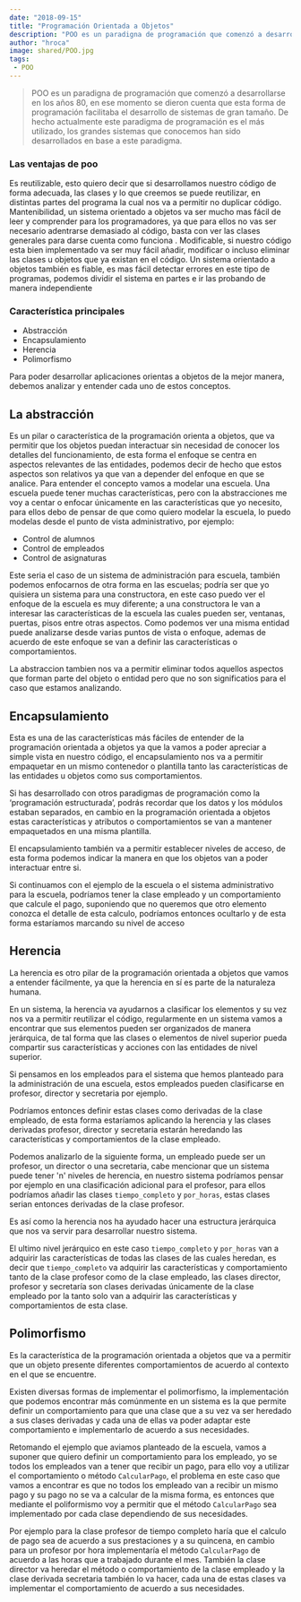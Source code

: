 ```yaml
---
date: "2018-09-15"
title: "Programación Orientada a Objetos"
description: "POO es un paradigna de programación que comenzó a desarrollarse en los años 80, en ese momento se dieron cuenta que esta forma de programación facilitaba el desarrollo de sistemas de gran tamaño."
author: "hroca"
image: shared/POO.jpg
tags:
 - POO
---
```


> POO es un paradigna de programación que comenzó a desarrollarse en los años 80, en ese momento se dieron cuenta que esta forma de programación facilitaba el desarrollo de sistemas de gran tamaño. De hecho actualmente este paradigma de programación es el más utilizado, los grandes sistemas que conocemos han sido desarrollados en base a este paradigma.

### Las ventajas de poo

Es reutilizable, esto quiero decir que si desarrollamos nuestro código de forma adecuada, las clases y lo que creemos se puede reutilizar, en distintas partes del programa la cual nos va a permitir no duplicar código.
Mantenibilidad, un sistema orientado a objetos va ser mucho mas fácil de leer y comprender para los programadores, ya que para ellos no vas ser necesario adentrarse demasiado al código, basta con ver las clases generales para darse cuenta como funciona .
Modificable, si nuestro código esta bien implementado va ser muy fácil añadir, modificar  o incluso eliminar las clases u objetos que ya existan en el código.
Un sistema orientado a objetos también es fiable, es mas fácil detectar errores en este tipo de programas, podemos dividir el sistema en partes e ir las probando de manera independiente 

### Característica principales

* Abstracción
* Encapsulamiento
* Herencia
* Polimorfismo

Para poder desarrollar aplicaciones orientas a objetos de la mejor manera, debemos analizar y entender cada uno de estos conceptos.

## La abstracción
Es un pilar o característica de la programación orienta a objetos, que va permitir que los objetos puedan interactuar sin necesidad de conocer los detalles del funcionamiento, de esta forma el enfoque se centra en aspectos relevantes de las entidades, podemos decir de hecho que estos aspectos son relativos ya que van a depender del enfoque en que se analice. Para entender el concepto vamos a modelar una escuela.
Una escuela puede tener muchas características, pero con la abstracciones me voy a centar o enfocar únicamente en las características que yo necesito, para ellos debo de pensar de que como quiero modelar la escuela, lo puedo modelas desde el punto de vista administrativo, por ejemplo:

-	Control de alumnos
-	Control de empleados
-	Control de asignaturas 

Este seria el caso de un sistema de administración para escuela, también podemos enfocarnos de otra forma en las escuelas; podría ser que yo quisiera un sistema para una constructora,  en este caso puedo ver el enfoque de la escuela es muy diferente; a una constructora le van a interesar las características de la escuela las cuales pueden ser, ventanas, puertas, pisos entre otras aspectos.
Como podemos ver una misma entidad puede analizarse desde varias puntos de vista o enfoque, ademas de acuerdo de este enfoque se van a definir las características o comportamientos.

La abstraccion tambien nos va a permitir eliminar todos aquellos aspectos que forman parte del objeto o entidad pero que no son significatios para el caso que estamos analizando.

## Encapsulamiento
Esta es una de las características más fáciles de entender de la programación orientada a objetos ya que la vamos a poder apreciar a simple vista en nuestro código, el encapsulamiento nos va a permitir empaquetar en un mismo contenedor o plantilla tanto las características de las entidades u objetos como sus comportamientos.

Si has desarrollado con otros paradigmas de programación como la ‘programación estructurada’, podrás recordar que los datos y los módulos estaban separados, en cambio en la programación orientada a objetos estas características y atributos o comportamientos se van a mantener empaquetados en una misma plantilla.

El encapsulamiento también va a permitir establecer niveles de acceso, de esta forma podemos indicar la manera en que los objetos van a poder interactuar entre si.

Si continuamos con el ejemplo de la escuela o el sistema administrativo para la escuela, podríamos tener la clase empleado y un comportamiento que calcule el pago, suponiendo que no queremos que otro elemento conozca el detalle de esta calculo, podríamos entonces ocultarlo y de esta forma estaríamos marcando su nivel de acceso

## Herencia
La herencia es otro pilar de la programación orientada a objetos que vamos a entender fácilmente, ya que la herencia en sí es parte de la naturaleza humana. 

En un sistema, la herencia va ayudarnos a clasificar los elementos y su vez nos va a permitir reutilizar el código, regularmente en un sistema vamos a encontrar que sus elementos pueden ser organizados de manera jerárquica, de tal forma que las clases o elementos de nivel superior pueda compartir sus características y acciones con las entidades de nivel superior.

Si pensamos en los empleados para el sistema que hemos planteado para la administración de una escuela, estos empleados pueden clasificarse en profesor, director y secretaria por ejemplo.

Podríamos entonces definir estas clases como derivadas de la clase empleado, de esta forma estaríamos aplicando la herencia y las clases derivadas profesor, director y secretaria estarán heredando las características y comportamientos de la clase empleado.

Podemos analizarlo de la siguiente forma, un empleado puede ser un profesor, un director o una secretaria, cabe mencionar que un sistema puede tener 'n' niveles de herencia, en nuestro sistema podríamos pensar por ejemplo en una clasificación adicional para el profesor, para ellos podríamos añadir las clases `tiempo_completo` y `por_horas`, estas clases serian entonces derivadas de la clase profesor.

Es así como la herencia nos ha ayudado hacer una estructura jerárquica que nos va servir para desarrollar nuestro sistema.

El ultimo nivel jerárquico en este caso `tiempo_completo` y `por_horas` van a adquirir las características de todas las clases de las cuales heredan, es decir que `tiempo_completo` va adquirir las características y comportamiento tanto de la clase profesor como de la clase empleado, las clases director, profesor y secretaría son clases derivadas únicamente de la clase empleado por la tanto solo van a adquirir las características y comportamientos de esta clase.

## Polimorfismo
Es la característica de la programación orientada a objetos que va a permitir que un objeto presente diferentes comportamientos de acuerdo al contexto en el que se encuentre.

Existen diversas formas de implementar el polimorfismo, la implementación que podemos encontrar más comúnmente en un sistema es la que permite definir un comportamiento para que una clase que a su vez va ser heredado a sus clases derivadas y cada una de ellas va poder adaptar este comportamiento e implementarlo de acuerdo a sus necesidades.

Retomando el ejemplo que aviamos planteado de la escuela, vamos a suponer que quiero definir un comportamiento para los empleado, yo se todos los empleados van a tener que recibir un pago, para ello voy a utilizar el comportamiento o método `CalcularPago`, el problema en este caso que vamos a encontrar es que no todos los empleado van a recibir un mismo pago y su pago no se va a calcular de la misma forma, es entonces que mediante el poliformismo voy a permitir que el método `CalcularPago` sea implementado por cada clase dependiendo de sus necesidades.

Por ejemplo para la clase profesor de tiempo completo haría que el calculo de pago sea de acuerdo a sus prestaciones y a su quincena, en cambio para un profesor por hora implementaría el método `CalcularPago` de acuerdo a las horas que a trabajado durante el mes. También la clase director va heredar el método o comportamiento de la clase empleado y la clase derivada secretaria también lo va hacer, cada una de estas clases va implementar el comportamiento de acuerdo a sus necesidades.